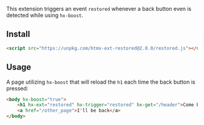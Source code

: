 
This extension triggers an event ``restored`` whenever a back button even is detected while using ``hx-boost``.

## Install

```html
<script src="https://unpkg.com/htmx-ext-restored@2.0.0/restored.js"></script>
```

## Usage
A page utilizing ``hx-boost`` that will reload the ``h1`` each time the back button is pressed:
```html
<body hx-boost="true">
    <h1 hx-ext="restored" hx-trigger="restored" hx-get="/header">Come back!</h1>
    <a href="/other_page">I'll be back</a>
</body>
```
